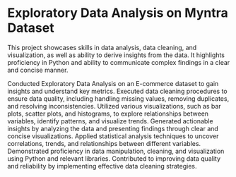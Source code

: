 # Exploratory Data Analysis on Myntra Dataset

This project showcases skills in data analysis, data cleaning, and visualization, as well as ability to derive insights from the data. It highlights proficiency in Python and ability to communicate complex findings in a clear and concise manner.

Conducted Exploratory Data Analysis on an E-commerce dataset to gain insights and understand key metrics. Executed data cleaning procedures to ensure data quality, including handling missing values, removing duplicates, and resolving inconsistencies. Utilized various visualizations, such as bar plots, scatter plots, and histograms, to explore relationships between variables, identify patterns, and visualize trends. Generated actionable insights by analyzing the data and presenting findings through clear and concise visualizations. Applied statistical analysis techniques to uncover correlations, trends, and relationships between different variables. Demonstrated proficiency in data manipulation, cleaning, and visualization using Python and relevant libraries. Contributed to improving data quality and reliability by implementing effective data cleaning strategies.
